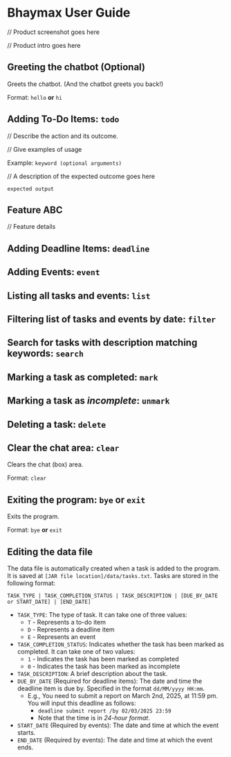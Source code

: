 # Bhaymax User Guide

// Product screenshot goes here

// Product intro goes here

## Greeting the chatbot (Optional)

Greets the chatbot. (And the chatbot greets you back!)

Format: `hello` __or__ `hi`

## Adding To-Do Items: `todo`

// Describe the action and its outcome.

// Give examples of usage

Example: `keyword (optional arguments)`

// A description of the expected outcome goes here

```
expected output
```

## Feature ABC

// Feature details

## Adding Deadline Items: `deadline`

## Adding Events: `event`

## Listing all tasks and events: `list`

## Filtering list of tasks and events by date: `filter`

## Search for tasks with description matching keywords: `search`

## Marking a task as completed: `mark`

## Marking a task as _incomplete_: `unmark`

## Deleting a task: `delete`

## Clear the chat area: `clear`

Clears the chat (box) area.

Format: `clear`

## Exiting the program: `bye` or `exit`

Exits the program.

Format: `bye` __or__ `exit`

## Editing the data file

The data file is automatically created when a task is added to the program.
It is saved at `[JAR file location]/data/tasks.txt`.
Tasks are stored in the following format:

`TASK_TYPE | TASK_COMPLETION_STATUS | TASK_DESCRIPTION |
[DUE_BY_DATE or START_DATE] | [END_DATE]`

- `TASK_TYPE`: The type of task. It can take one of three
  values:
  - `T` - Represents a to-do item
  - `D` - Represents a deadline item
  - `E` - Represents an event
- `TASK_COMPLETION_STATUS`: Indicates whether the task has been marked as completed. It can take one of two values:
  - `1` - Indicates the task has been marked as completed
  - `0` - Indicates the task has been marked as incomplete
- `TASK_DESCRIPTION`: A brief description about the task.
- `DUE_BY_DATE` (Required for deadline items): The date and time the deadline item is due by. Specified in the format `dd/MM/yyyy HH:mm`.
  - E.g., You need to submit a report on March 2nd, 2025, at 11:59 pm. You will input this deadline as follows:
    - `deadline submit report /by 02/03/2025 23:59`
    - Note that the time is in _24-hour format_.
- `START_DATE` (Required by events): The date and time at which the event starts.
- `END_DATE` (Required by events): The date and time at which the event ends.
